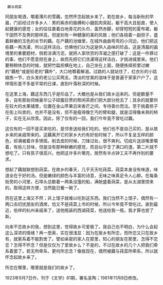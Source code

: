      藕与莼菜 

   同朋友喝酒，嚼着薄片的雪藕，忽然怀念起故乡来了。若在故乡，每当新秋的早晨，门前经过许多乡人：男的紫赤的胳膊和小腿肌肉突起，躯干高大且挺直，使人起健康的感觉；女的往往裹着白地青花的头巾，虽然赤脚，却穿短短的夏布裙，躯干固然不及男的那样高，但是别有一种健康的美的风致；他们各挑着一副担子，盛着鲜嫩的玉色的长节的藕。在产藕的池塘里，在城外曲曲弯弯的小河边，他们把这些藕一再洗濯，所以这样洁白。仿佛他们以为这是供人品味的珍品，这是清晨的画境里的重要题材，倘若涂满污泥，就把人家欣赏的浑凝之感打破了；这是一件罪过的事，他们不愿意担在身上，故而先把它们洗濯得这样洁白，才挑进城里来。他们要稍稍休息的时候，就把竹扁担横在地上，自己坐在上面，随便拣择担里过嫩的“藕枪”或是较老的“藕朴”，大口地嚼着解渴。过路的人就站住了，红衣衫的小姑娘拣一节，白头发的老公公买两支。清淡的甘美的滋味于是普遍于家家户户了。这样情形差不多是平常的日课，直到叶落秋深的时候。 

   在这里上海，藕这东西几乎是珍品了。大概也是从我们故乡运来的。但是数量不多，自有那些伺候豪华公子硕腹巨贾的帮闲茶房们把大部分抢去了；其余的就要供在较大的水果铺里，位置在金山苹果吕宋香芒之间，专待善价而沽。至于挑着担子在街上叫卖的，也并不是没有，但不是瘦得像乞丐的臂和腿，就是涩得像未熟的柿子，实在无从欣羡。因此，除了仅有的一回，我们今年竟不曾吃过藕。 

   这仅有的一回不是买来吃的，是邻舍送给我们吃的。他们也不是自己买的，是从故乡来的亲戚带来的。这藕离开它的家乡大约有好些时候了，所以不复呈玉样的颜色，却满被着许多锈斑。削去皮的时候，刀锋过处，很不爽利。切成片送进嘴里嚼着，有些儿甘味，但是没有那种鲜嫩的感觉，而且似乎含了满口的渣，第二片就不想吃了。只有孩子很高兴，他把这许多片嚼完，居然有半点钟工夫不再作别的要求。 

   想起了藕就联想到莼菜。在故乡的春天，几乎天天吃莼菜。莼菜本身没有味道，味道全在于好的汤。但是嫩绿的颜色与丰富的诗意，无味之味真足令人心醉。在每条街旁的小河里，石埠头总歇着一两条没篷的船，满舱盛着莼菜，是从太湖里捞来的。取得这样方便，当然能日餐一碗了。 

   而在这里上海又不然；非上馆子就难以吃到这东西。我们当然不上馆子，偶然有一两口去叨扰朋友的酒席，恰又不是莼菜上市的时候，所以今年竟不曾吃过。直到最近，伯祥的杭州亲戚来了，送他瓶装的西湖莼菜，他送给我一瓶，我才算也尝了新。 

   向来不恋故乡的我，想到这里，觉得故乡可爱极了。我自己也不明白，为什么会起这么深浓的情绪？再一思索，实在很浅显：因为在故乡有所恋，而所恋又只在故乡有，就萦系着不能割舍了。譬如亲密的家人在那里，知心的朋友在那里，怎得不恋恋？怎得不怀念？但是仅仅为了爱故乡么？不是的，不过在故乡的几个人把我们牵系着罢了。若无所牵系，更何所恋念？像我现在，偶然被藕与莼菜所牵系，所以就怀念起故乡来了。 

   所恋在哪里，哪里就是我们的故乡了。 

   1923年9月7日作，刊于《文学》81期，署名圣陶；1981年11月8日修改。 

